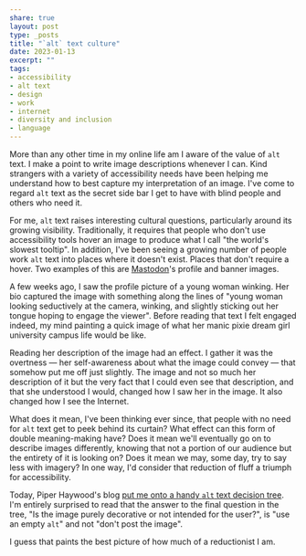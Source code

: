 ```yaml
---
share: true
layout: post
type: _posts
title: "`alt` text culture"
date: 2023-01-13
excerpt: ""
tags:
- accessibility
- alt text
- design
- work
- internet
- diversity and inclusion
- language
---
```

More than any other time in my online life am I aware of the value of `alt` text. I make a point to write image descriptions whenever I can. Kind strangers with a variety of accessibility needs have been helping me understand how to best capture my interpretation of an image. I've come to regard `alt` text as the secret side bar I get to have with blind people and others who need it.

For me, `alt` text raises interesting cultural questions, particularly around its growing visibility. Traditionally, it requires that people who don't use accessibility tools hover an image to produce what I call "the world's slowest tooltip". In addition, I've been seeing a growing number of people work `alt` text into places where it doesn't exist. Places that don't require a hover. Two examples of this are [Mastodon](https://tech.lgbt/@zinzy)'s profile and banner images.

A few weeks ago, I saw the profile picture of a young woman winking. Her bio captured the image with something along the lines of "young woman looking seductively at the camera, winking, and slightly sticking out her tongue hoping to engage the viewer". Before reading that text I felt engaged indeed, my mind painting a quick image of what her manic pixie dream girl university campus life would be like.

Reading her description of the image had an effect. I gather it was the overtness — her self-awareness about what the image could convey — that somehow put me off just slightly. The image and not so much her description of it but the very fact that I could even see that description, and that she understood I would, changed how I saw her in the image. It also changed how I see the Internet. 

What does it mean, I've been thinking ever since, that people with no need for `alt` text get to peek behind its curtain? What effect can this form of double meaning-making have? Does it mean we'll eventually go on to describe images differently, knowing that not a portion of our audience but the entirety of it is looking on? Does it mean we may, some day, try to say less with imagery? In one way, I'd consider that reduction of fluff a triumph for accessibility. 

Today, Piper Haywood's blog [put me onto a handy `alt` text decision tree](https://piperhaywood.com/wais-alt-decision-tree/). I'm entirely surprised to read that the answer to the final question in the tree, "Is the image purely decorative or not intended for the user?", is "use an empty `alt`" and not "don't post the image". 

I guess that paints the best picture of how much of a reductionist I am.